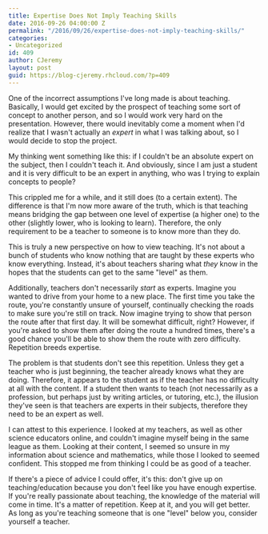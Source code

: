 ```yaml
---
title: Expertise Does Not Imply Teaching Skills
date: 2016-09-26 04:00:00 Z
permalink: "/2016/09/26/expertise-does-not-imply-teaching-skills/"
categories:
- Uncategorized
id: 409
author: CJeremy
layout: post
guid: https://blog-cjeremy.rhcloud.com/?p=409
---
```


One of the incorrect assumptions I've long made is about teaching. Basically, I would get excited by the prospect of teaching some sort of concept to another person, and so I would work very hard on the presentation. However, there would inevitably come a moment when I'd realize that I wasn't actually an _expert_ in what I was talking about, so I would decide to stop the project.

My thinking went something like this: if I couldn't be an absolute expert on the subject, then I couldn't teach it. And obviously, since I am just a student and it is very difficult to be an expert in anything, who was I trying to explain concepts to people?

This crippled me for a while, and it still does (to a certain extent). The difference is that I'm now more aware of the truth, which is that teaching means bridging the gap between one level of expertise (a higher one) to the other (slightly lower, who is looking to learn). Therefore, the only requirement to be a teacher to someone is to know more than they do.

This is truly a new perspective on how to view teaching. It's not about a bunch of students who know nothing that are taught by these experts who know everything. Instead, it's about teachers sharing what _they_ know in the hopes that the students can get to the same "level" as them.

Additionally, teachers don't necessarily _start_ as experts. Imagine you wanted to drive from your home to a new place. The first time you take the route, you're constantly unsure of yourself, continually checking the roads to make sure you're still on track. Now imagine trying to show that person the route after that first day. It will be somewhat difficult, right? However, if you're asked to show them after doing the route a hundred times, there's a good chance you'll be able to show them the route with zero difficulty. Repetition breeds expertise.

The problem is that students don't see this repetition. Unless they get a teacher who is just beginning, the teacher already knows what they are doing. Therefore, it appears to the student as if the teacher has no difficulty at all with the content. If a student then wants to teach (not necessarily as a profession, but perhaps just by writing articles, or tutoring, etc.), the illusion they've seen is that teachers are experts in their subjects, therefore they need to be an expert as well.

I can attest to this experience. I looked at my teachers, as well as other science educators online, and couldn't imagine myself being in the same league as them. Looking at their content, I seemed so unsure in my information about science and mathematics, while those I looked to seemed confident. This stopped me from thinking I could be as good of a teacher.

If there's a piece of advice I could offer, it's this: don't give up on teaching/education because you don't feel like you have enough expertise. If you're really passionate about teaching, the knowledge of the material will come in time. It's a matter of repetition. Keep at it, and you will get better. As long as you're teaching someone that is one "level" below you, consider yourself a teacher.